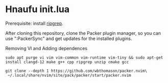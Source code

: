 # Hnaufu init.lua

Prerequisite: install [ripgrep](https://github.com/BurntSushi/ripgrep).

After cloning this repository, clone the Packer plugin manager, so you can use ":PackerSync" and get updates for the installed plugins.

Removing VI and Adding dependences
```shell
sudo apt purge vi vim vim-common vim-runtime vim-tiny && sudo apt-get install clangd-12 make g++ cpp ripgrep unzip cmake gcc
```
```shell
git clone --depth 1 https://github.com/wbthomason/packer.nvim\
 ~/.local/share/nvim/site/pack/packer/start/packer.nvim
```
